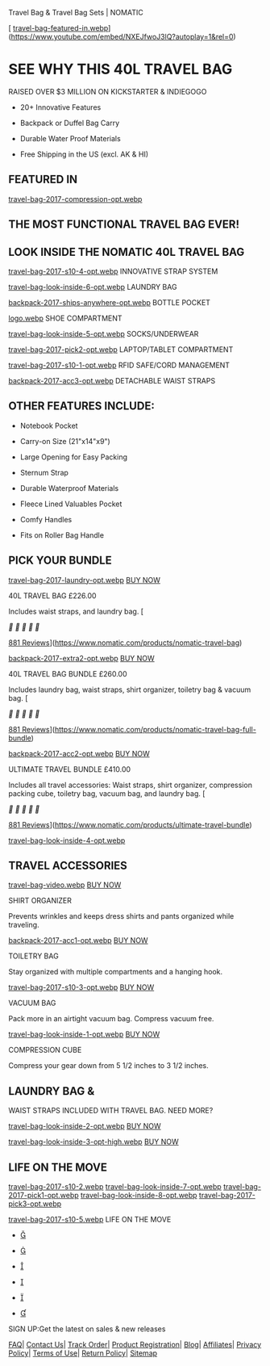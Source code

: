Travel Bag & Travel Bag Sets | NOMATIC

 [  [travel-bag-featured-in.webp](../_resources/9786d90d1fabbf43060733294f540854.webp)](https://www.youtube.com/embed/NXEJfwoJ3lQ?autoplay=1&rel=0)

# SEE WHY THIS 40L TRAVEL BAG

RAISED OVER $3 MILLION
ON KICKSTARTER
& INDIEGOGO

- 20+ Innovative Features

- Backpack or Duffel Bag Carry

- Durable Water Proof Materials

- Free Shipping in the US (excl. AK & HI)

## FEATURED IN

 [travel-bag-2017-compression-opt.webp](../_resources/1bb6bd61ba718af9538ffc2029e6ad28.webp)

## THE MOST FUNCTIONAL TRAVEL BAG EVER!

## LOOK INSIDE THE NOMATIC 40L TRAVEL BAG

 [travel-bag-2017-s10-4-opt.webp](../_resources/123db12345e4286e6269a9c241e9076a.webp)
INNOVATIVE
STRAP SYSTEM

 [travel-bag-look-inside-6-opt.webp](../_resources/39c5902fa0b86aa80e50db9828728286.webp)
LAUNDRY BAG

 [backpack-2017-ships-anywhere-opt.webp](../_resources/4a7c933750781096e3c854c436bb7a5a.webp)
BOTTLE POCKET

 [logo.webp](../_resources/7f482828005a931c3ff312c0d02df939.webp)
SHOE COMPARTMENT

 [travel-bag-look-inside-5-opt.webp](../_resources/abb8eacafeb420dbfe64b46d417f7150.webp)
SOCKS/UNDERWEAR

 [travel-bag-2017-pick2-opt.webp](../_resources/5e0097f90f36c3614a47c8be06adf2c0.webp)
LAPTOP/TABLET
COMPARTMENT

 [travel-bag-2017-s10-1-opt.webp](../_resources/7795c4f3483d5b8f1fe09ad31e6897ca.webp)
RFID SAFE/CORD
MANAGEMENT

 [backpack-2017-acc3-opt.webp](../_resources/9a81d32c82a6bbc7478f04bb433ee620.webp)
DETACHABLE
WAIST STRAPS

## OTHER FEATURES INCLUDE:

- Notebook Pocket

- Carry-on Size (21"x14"x9")

- Large Opening for Easy Packing

- Sternum Strap

- Durable Waterproof Materials

- Fleece Lined Valuables Pocket

- Comfy Handles

- Fits on Roller Bag Handle

## PICK YOUR BUNDLE

 [travel-bag-2017-laundry-opt.webp](../_resources/85fd5b04e751f9d44a058540ca69ac11.webp)  [BUY NOW](https://www.nomatic.com/products/nomatic-travel-bag)

40L TRAVEL BAG
£226.00

Includes waist straps,
and laundry bag.
 [

 **  **  **  **  **

[881 Reviews](https://www.nomatic.com/pages/nomatic-travel-bag#trustspot-widget-wrapper)](https://www.nomatic.com/products/nomatic-travel-bag)

 [backpack-2017-extra2-opt.webp](../_resources/cb8a476d99e93726604da513c3e8b759.webp)  [BUY NOW](https://www.nomatic.com/products/nomatic-travel-bag-full-bundle)

40L TRAVEL BAG BUNDLE
£260.00

Includes laundry bag,
waist straps, shirt organizer,
toiletry bag & vacuum bag.
 [

 **  **  **  **  **

[881 Reviews](https://www.nomatic.com/pages/nomatic-travel-bag#trustspot-widget-wrapper)](https://www.nomatic.com/products/nomatic-travel-bag-full-bundle)

 [backpack-2017-acc2-opt.webp](../_resources/c67f2235cfa21799a0a665b0b15dc530.webp)  [BUY NOW](https://www.nomatic.com/products/ultimate-travel-bundle)

ULTIMATE TRAVEL BUNDLE
£410.00

Includes all travel accessories:
Waist straps, shirt organizer,
compression packing cube,
toiletry bag, vacuum bag,
and laundry bag.
 [

 **  **  **  **  **

[881 Reviews](https://www.nomatic.com/pages/nomatic-travel-bag#trustspot-widget-wrapper)](https://www.nomatic.com/products/ultimate-travel-bundle)

 [travel-bag-look-inside-4-opt.webp](../_resources/7b33d479aba72d838ff8d353cd5cbb44.webp)

## TRAVEL ACCESSORIES

 [travel-bag-video.webp](../_resources/b449f1b7d2557d7f4af21d357e214bb0.webp)  [BUY NOW](https://www.nomatic.com/products/nomatic-shirt-organizer)

SHIRT ORGANIZER

Prevents wrinkles and
keeps dress shirts and pants
organized while traveling.

 [backpack-2017-acc1-opt.webp](../_resources/6978bd33aa72f24977290c3b7a0f868f.webp)  [BUY NOW](https://www.nomatic.com/products/toiletry-bag)

TOILETRY BAG

Stay organized with
multiple compartments
and a hanging hook.

 [travel-bag-2017-s10-3-opt.webp](../_resources/38f539e5a8b0d860a39b5b196eeb62b6.webp)  [BUY NOW](https://www.nomatic.com/products/nomatic-vacuum-bag)

VACUUM BAG

Pack more in an airtight
vacuum bag. Compress
vacuum free.

 [travel-bag-look-inside-1-opt.webp](../_resources/4212433470c8ac8b7552303d3acb06c9.webp)  [BUY NOW](https://www.nomatic.com/products/compression-packing-cube)

COMPRESSION CUBE

Compress your gear
down from 5 1/2 inches
to 3 1/2 inches.

## LAUNDRY BAG &

WAIST STRAPS INCLUDED
WITH TRAVEL BAG.
NEED MORE?

 [travel-bag-look-inside-2-opt.webp](../_resources/45f99e4058972d723ef963810269a2b8.webp)  [BUY NOW](https://www.nomatic.com/products/laundry-bag)

 [travel-bag-look-inside-3-opt-high.webp](../_resources/5268783f03d371692bbc862d37dc6d7c.webp)  [BUY NOW](https://www.nomatic.com/products/nomatic-waist-straps)

## LIFE ON THE MOVE

 [travel-bag-2017-s10-2.webp](../_resources/f6d46a6042a29754d488708a74cd8f8d.webp)  [travel-bag-look-inside-7-opt.webp](../_resources/54868c0d341555903da1962085ca32d3.webp)  [travel-bag-2017-pick1-opt.webp](../_resources/e5648ff0485d6b5e60c887436b844e46.webp)  [travel-bag-look-inside-8-opt.webp](../_resources/4eddee83d40b75ea08efd167a9164652.webp)  [travel-bag-2017-pick3-opt.webp](../_resources/f318c2e330021b17464d77b1acd2837b.webp)

 [travel-bag-2017-s10-5.webp](../_resources/934546539bb4a03a71ebb5f53946ac60.webp)
LIFE ON THE MOVE

- [](https://www.instagram.com/nomatic)

- [](https://www.facebook.com/nomaticproducts/)

- [](https://www.youtube.com/channel/UCo_Klfyk176lWoezGbbcIAw)

- [](https://twitter.com/Nomaticgear)

- [](https://www.linkedin.com/company/10887295)

- [](http://www.pinterest.com/BasicsProducts/)

SIGN UP:Get the latest on sales & new releases

 [FAQ](https://www.nomatic.com/pages/faqs)|  [Contact Us](http://help.nomatic.com/)|  [Track Order](http://track.nomatic.com/)|  [Product Registration](https://www.nomatic.com/tools/product-registration)|  [Blog](http://blog.nomatic.com/)|  [Affiliates](https://www.nomatic.com/pages/affiliates)|  [Privacy Policy](https://www.nomatic.com/pages/privacy-policy)|  [Terms of Use](https://www.nomatic.com/pages/terms-of-use)|  [Return Policy](https://www.nomatic.com/pages/return-policy)|  [Sitemap](https://www.nomatic.com/pages/sitemap)